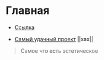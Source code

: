 # Главная
+ [Ссылка](https://elchupacabr.github.io/zerotrust)
* [Самый удачный проект](https://elchupacabr.github.io/zerotrust/app/musical-christmas-lights "четко")
||хах||
> Самое что есть эстетическое
